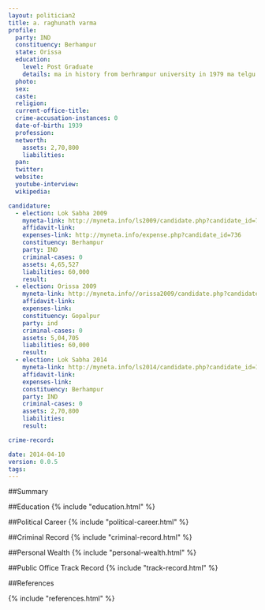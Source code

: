 ```yaml
---
layout: politician2
title: a. raghunath varma
profile: 
  party: IND
  constituency: Berhampur
  state: Orissa
  education: 
    level: Post Graduate
    details: ma in history from berhrampur university in 1979 ma telgu from berhampur university in 1989 ma(econ.) from berhampur university in 1996 m.com from berhampur university in 1967 m.ed from berhampur university in 1984
  photo: 
  sex: 
  caste: 
  religion: 
  current-office-title: 
  crime-accusation-instances: 0
  date-of-birth: 1939
  profession: 
  networth: 
    assets: 2,70,800
    liabilities: 
  pan: 
  twitter: 
  website: 
  youtube-interview: 
  wikipedia: 

candidature: 
  - election: Lok Sabha 2009
    myneta-link: http://myneta.info/ls2009/candidate.php?candidate_id=736
    affidavit-link: 
    expenses-link: http://myneta.info/expense.php?candidate_id=736
    constituency: Berhampur 
    party: IND
    criminal-cases: 0
    assets: 4,65,527
    liabilities: 60,000
    result:  
  - election: Orissa 2009
    myneta-link: http://myneta.info//orissa2009/candidate.php?candidate_id=369
    affidavit-link: 
    expenses-link: 
    constituency: Gopalpur 
    party: ind
    criminal-cases: 0
    assets: 5,04,705
    liabilities: 60,000
    result:  
  - election: Lok Sabha 2014
    myneta-link: http://myneta.info/ls2014/candidate.php?candidate_id=117
    affidavit-link: 
    expenses-link: 
    constituency: Berhampur 
    party: IND
    criminal-cases: 0
    assets: 2,70,800
    liabilities: 
    result:  

crime-record: 

date: 2014-04-10
version: 0.0.5
tags: 
---
```


##Summary


##Education
{% include "education.html" %}


##Political Career
{% include "political-career.html" %}


##Criminal Record
{% include "criminal-record.html" %}


##Personal Wealth
{% include "personal-wealth.html" %}


##Public Office Track Record
{% include "track-record.html" %}


##References


{% include "references.html" %}
